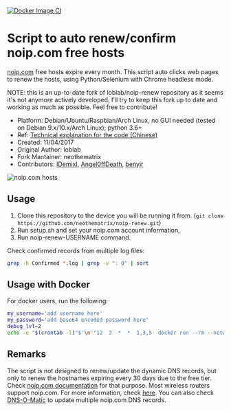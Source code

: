 [![Docker Image CI](https://github.com/neothematrix/noip-renew/actions/workflows/docker-image.yml/badge.svg)](https://github.com/neothematrix/noip-renew/actions/workflows/docker-image.yml)

# Script to auto renew/confirm noip.com free hosts

[noip.com](https://www.noip.com/) free hosts expire every month.
This script auto clicks web pages to renew the hosts,
using Python/Selenium with Chrome headless mode.

NOTE: this is an up-to-date fork of loblab/noip-renew repository as it seems it's not anymore actively developed, I'll try to keep this fork up to date and working as much as possible. Feel free to contribute!

- Platform: Debian/Ubuntu/Raspbian/Arch Linux, no GUI needed (tested on Debian 9.x/10.x/Arch Linux); python 3.6+
- Ref: [Technical explanation for the code (Chinese)](http://www.jianshu.com/p/3c8196175147)
- Created: 11/04/2017
- Original Author: loblab
- Fork Mantainer: neothematrix
- Contributors: [IDemixI](https://github.com/IDemixI), [Angel0ffDeath](https://github.com/Angel0ffDeath), [benyjr](https://github.com/benyjr)

![noip.com hosts](https://raw.githubusercontent.com/loblab/noip-renew/master/screenshot.png)

## Usage

1. Clone this repository to the device you will be running it from. (`git clone https://github.com/neothematrix/noip-renew.git`)
2. Run setup.sh and set your noip.com account information,
3. Run noip-renew-USERNAME command.

Check confirmed records from multiple log files:

``` bash
grep -h Confirmed *.log | grep -v ": 0" | sort
```
## Usage with Docker

For docker users, run the following:
```sh
my_username='add username here'
my_password='add base64 encoded password here'
debug_lvl=2
echo -e "$(crontab -l)"$'\n'"12  3  *  *  1,3,5  docker run --rm --network host moebiuss/noip-renew ${my_username} ${my_password} ${debug_lvl}" | crontab -
```

## Remarks

The script is not designed to renew/update the dynamic DNS records, but only to renew the hostnames expiring every 30 days due to the free tier.
Check [noip.com documentation](https://www.noip.com/integrate) for that purpose.
Most wireless routers support noip.com. For more information, check [here](https://www.noip.com/support/knowledgebase/what-devices-support-no-ips-dynamic-dns-update-service/).
You can also check [DNS-O-Matic](https://dnsomatic.com/) to update multiple noip.com DNS records.
